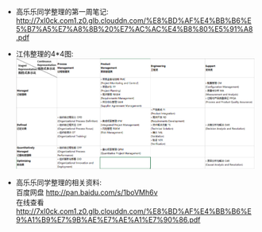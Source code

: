 * 高乐乐同学整理的第一周笔记:
http://7xl0ck.com1.z0.glb.clouddn.com/%E8%BD%AF%E4%BB%B6%E5%B7%A5%E7%A8%8B%20%E7%AC%AC%E4%B8%80%E5%91%A8.pdf  

* 江伟整理的4*4图:
![](44.png)


* 高乐乐同学整理的相关资料:  
百度网盘
http://pan.baidu.com/s/1boVMh6v  
在线查看
http://7xl0ck.com1.z0.glb.clouddn.com/%E8%BD%AF%E4%BB%B6%E9%A1%B9%E7%9B%AE%E7%AE%A1%E7%90%86.pdf
